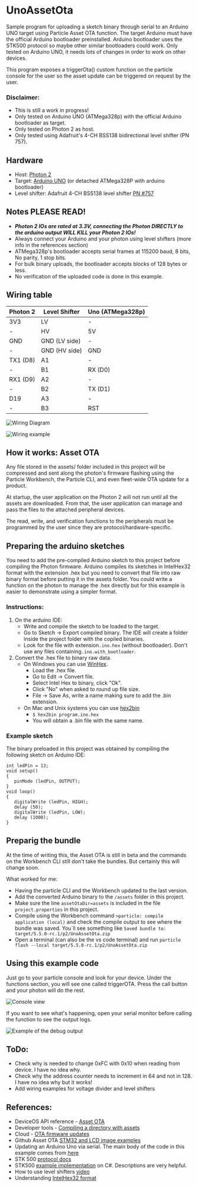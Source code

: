 # UnoAssetOta

Sample program for uploading a sketch binary through serial to an Arduino UNO target using Particle Asset OTA function. The target Arduino must have the official Arduino bootloader preinstalled. Arduino bootloader uses the STK500 protocol so maybe other similar bootloaders could work. Only tested on Arduino UNO, it needs lots of changes in order to work on other devices.

This program exposes a triggerOta() custom function on the particle console for the user so the asset update can be triggered on request by the user.

### Disclaimer:

- This is still a work in progress!
- Only tested on Arduino UNO (ATMega328p) with the official Arduino bootloader as target.
- Only tested on Photon 2 as host.
- Only tested using Adafruit's 4-CH BSS138 bidirectional level shifter (PN 757).

## Hardware

* Host:   [Photon 2](https://store.particle.io/products/photon-2)
* Target: [Arduino UNO](https://store.arduino.cc/products/arduino-uno-rev3) (or detached ATMega328P with arduino bootloader)
* Level shifter: Adafruit 4-CH BSS138 level shifter [PN #757](https://www.adafruit.com/product/757)

## Notes PLEASE READ!

- ***Photon 2 IOs are rated at 3.3V, connecting the Photon DIRECTLY to the arduino output WILL KILL your Photon 2 IOs!***
- Always connect your Arduino and your photon using level shifters (more info in the references section)
- ATMega328p's bootloader accepts serial frames at 115200 baud, 8 bits, No parity, 1 stop bits.
- For bulk binary uploads, the bootloader accepts blocks of 128 bytes or less.
- No verification of the uploaded code is done in this example.

## Wiring table

| Photon 2 | Level Shifter | Uno (ATMega328p) |
| ---------- | --------------- | ------------------ |
| 3V3      | LV            | -                |
| -        | HV            | 5V               |
| GND      | GND (LV side) | -                |
| -        | GND (HV side) | GND              |
| TX1 (D8) | A1            | -                |
| -        | B1            | RX (D0)          |
| RX1 (D9) | A2            | -                |
| -        | B2            | TX (D1)          |
| D19      | A3            | -                |
| -        | B3            | RST              |

![Wiring Diagram](images/Wiring.jpg)

![Wiring example](images/wiring_example.jpg)

## How it works: Asset OTA

Any file stored in the assets/ folder included in this project will be compressed and sent along the photon's firmware flashing using the Particle Workbench, the Particle CLI, and even fleet-wide OTA update for a product.

At startup, the user application on the Photon 2 will not run until all the assets are downloaded. From that, the user application can manage and pass the files to the attached peripheral devices.

The read, write, and verification functions to the peripherals must be programmed by the user since they are protocol/hardware-specific.

## Preparing the arduino sketches

You need to add the pre-compiled Arduino sketch to this project before compiling the Photon firmware. Arduino compiles its sketches in IntelHex32 format with the extension .hex but you need to convert that file into raw binary format before putting it in the assets folder. You could write a function on the photon to manage the .hex directly but for this example is easier to demonstrate using a simpler format.

### Instructions:

1. On the arduino IDE:
   * Write and compile the sketch to be loaded to the target.
   * Go to Sketch -> Export compiled binary. The IDE will create a folder inside the project folder with the copiled binaries.
   * Look for the file with extension`.ino.hex` (without bootloader). Don't use any files containing`.ino.with_bootloader`.
2. Convert the .hex file to binary raw data.
   * On Windows you can use [WinHex](http://www.winhex.com/winhex/hex-editor.html).
     * Load the .hex file.
     * Go to Edit -> Convert file.
     * Select Intel Hex to binary, click "Ok".
     * Click "No" when asked to round up file size.
     * File -> Save As, write a name making sure to add the .bin extension.
   * On Mac and Unix systems you can use [hex2bin](https://github.com/Keidan/hex2bin/blob/master/README.md)
     * `$ hex2bin program.ino.hex`
     * You will obtain a .bin file with the same name.

### Example sketch

The binary preloaded in this project was obtained by compiling the following sketch on Arduino IDE:

```
int ledPin = 13;
void setup()
{
   pinMode (ledPin, OUTPUT);
}
void loop()
{
   digitalWrite (ledPin, HIGH);
   delay (50);
   digitalWrite (ledPin, LOW);
   delay (1000);
}
```

## Preparig the bundle
At the time of writing this, the Asset OTA is still in beta and the commands on the Workbench CLI still don't take the bundles. But certainly this will change soon.

What worked for me:
- Having the particle CLI and the Workbench updated to the last version.
- Add the converted Arduino binary to the `/assets` folder in this project.
- Make sure the line `assetOtaDir=assets` is included in the file `project.properties` in this project.
- Compile using the Workbench command `>particle: compile application (local)` and check the compile output to see where the bundle was saved. You´ll see something like `Saved bundle to: target/5.5.0-rc.1/p2/UnoAssetOta.zip`
- Open a terminal (can also be the vs code terminal) and run `particle flash --local target/5.5.0-rc.1/p2/UnoAssetOta.zip`

## Using this example code

Just go to your particle console and look for your device. Under the functions section, you will see one called triggerOTA. Press the call button and your photon will do the rest. 

![Console view](images/Console_function.jpg)

If you want to see what's happening, open your serial monitor before calling the function to see the output logs.

![Example of the debug output](images/Terminal_output_example.jpg)

## ToDo:

- Check why is needed to change 0xFC with 0x10 when reading from device. I have no idea why.
- Check why the address counter needs to increment in 64 and not in 128. I have no idea why but it works!
- Add wiring examples for voltage divider and level shifters

## References:

- DeviceOS API reference - [Asset OTA](https://docs.particle.io/reference/device-os/firmware/#asset-ota)
- Developer tools - [Compiling a directory with assets](https://docs.particle.io/reference/developer-tools/cli/#compiling-a-directory-with-assets)
- Cloud - [OTA firmware updates](https://docs.particle.io/getting-started/cloud/ota-updates/#asset-ota)
- Github Asset OTA [STM32 and LCD image examples](https://github.com/particle-iot/asset-ota-examples)
- Updating an Arduino Uno via serial. The main body of the code in this example comes from [here](https://forum.arduino.cc/t/put-an-arduino-uno-in-programming-mode/334383/23)
- STK 500 [protocol docs](https://www.microchip.com/content/dam/mchp/documents/OTH/ApplicationNotes/ApplicationNotes/doc2525.pdf)
- STK500 [example implementation](https://www.diericx.net/post/upload-hex-file-from-csharp/) on C#. Descriptions are very helpful.
- How to use level shifters [video](https://youtu.be/rawUx0WYpDA)
- Understanding [IntelHex32 format](http://www.elproducts.com/understanding-hex-files.html)